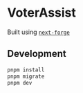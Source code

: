 # VoterAssist

Built using [`next-forge`](https://github.com/haydenbleasel/next-forge)

## Development

```bash
pnpm install
pnpm migrate
pnpm dev
```
